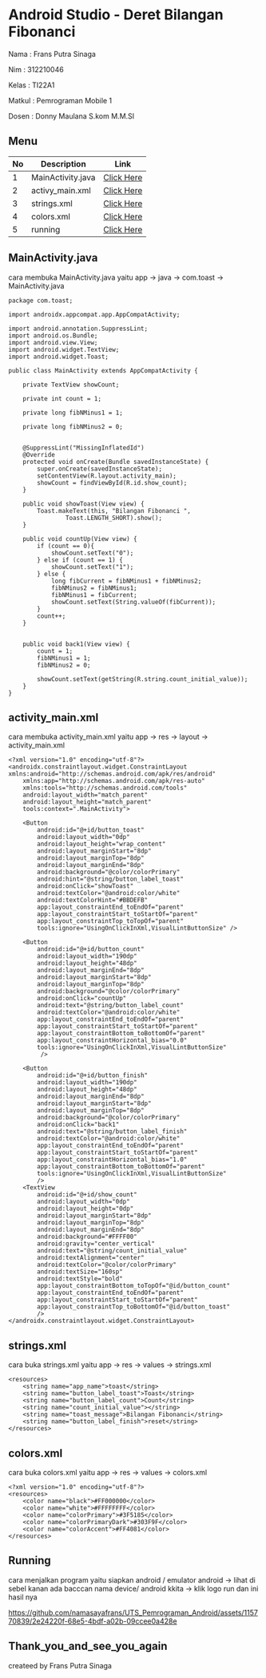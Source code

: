 # Android Studio - Deret Bilangan Fibonanci 

Nama   : Frans Putra Sinaga

Nim    : 312210046

Kelas  : TI22A1 

Matkul : Pemrograman Mobile 1

Dosen  : Donny Maulana S.kom M.M.SI

## Menu <br>
| No | Description | Link |
|-----|------|-----|
|1|MainActivity.java|[Click Here](#mainactivityjava)|
|2|activy_main.xml|[Click Here](#activity_mainxml)|
|3|strings.xml|[Click Here](#stringsxml)|
|4|colors.xml|[Click Here](#colorsxml)|
|5|running|[Click Here](#running)|

## MainActivity.java 
cara membuka MainActivity.java  yaitu app -> java -> com.toast -> MainActivity.java
```
package com.toast;

import androidx.appcompat.app.AppCompatActivity;

import android.annotation.SuppressLint;
import android.os.Bundle;
import android.view.View;
import android.widget.TextView;
import android.widget.Toast;

public class MainActivity extends AppCompatActivity {

    private TextView showCount;

    private int count = 1;

    private long fibNMinus1 = 1;

    private long fibNMinus2 = 0;


    @SuppressLint("MissingInflatedId")
    @Override
    protected void onCreate(Bundle savedInstanceState) {
        super.onCreate(savedInstanceState);
        setContentView(R.layout.activity_main);
        showCount = findViewById(R.id.show_count);
    }

    public void showToast(View view) {
        Toast.makeText(this, "Bilangan Fibonanci ",
                Toast.LENGTH_SHORT).show();
    }

    public void countUp(View view) {
        if (count == 0){
            showCount.setText("0");
        } else if (count == 1) {
            showCount.setText("1");
        } else {
            long fibCurrent = fibNMinus1 + fibNMinus2;
            fibNMinus2 = fibNMinus1;
            fibNMinus1 = fibCurrent;
            showCount.setText(String.valueOf(fibCurrent));
        }
        count++;
    }


    public void back1(View view) {
        count = 1;
        fibNMinus1 = 1;
        fibNMinus2 = 0;

        showCount.setText(getString(R.string.count_initial_value));
    }
}
```

## activity_main.xml
cara membuka activity_main.xml yaitu app -> res -> layout -> activity_main.xml
```
<?xml version="1.0" encoding="utf-8"?>
<androidx.constraintlayout.widget.ConstraintLayout xmlns:android="http://schemas.android.com/apk/res/android"
    xmlns:app="http://schemas.android.com/apk/res-auto"
    xmlns:tools="http://schemas.android.com/tools"
    android:layout_width="match_parent"
    android:layout_height="match_parent"
    tools:context=".MainActivity">

    <Button
        android:id="@+id/button_toast"
        android:layout_width="0dp"
        android:layout_height="wrap_content"
        android:layout_marginStart="8dp"
        android:layout_marginTop="8dp"
        android:layout_marginEnd="8dp"
        android:background="@color/colorPrimary"
        android:hint="@string/button_label_toast"
        android:onClick="showToast"
        android:textColor="@android:color/white"
        android:textColorHint="#BBDEFB"
        app:layout_constraintEnd_toEndOf="parent"
        app:layout_constraintStart_toStartOf="parent"
        app:layout_constraintTop_toTopOf="parent"
        tools:ignore="UsingOnClickInXml,VisualLintButtonSize" />

    <Button
        android:id="@+id/button_count"
        android:layout_width="190dp"
        android:layout_height="48dp"
        android:layout_marginEnd="8dp"
        android:layout_marginStart="8dp"
        android:layout_marginTop="8dp"
        android:background="@color/colorPrimary"
        android:onClick="countUp"
        android:text="@string/button_label_count"
        android:textColor="@android:color/white"
        app:layout_constraintEnd_toEndOf="parent"
        app:layout_constraintStart_toStartOf="parent"
        app:layout_constraintBottom_toBottomOf="parent"
        app:layout_constraintHorizontal_bias="0.0"
        tools:ignore="UsingOnClickInXml,VisualLintButtonSize"
         />

    <Button
        android:id="@+id/button_finish"
        android:layout_width="190dp"
        android:layout_height="48dp"
        android:layout_marginEnd="8dp"
        android:layout_marginStart="8dp"
        android:layout_marginTop="8dp"
        android:background="@color/colorPrimary"
        android:onClick="back1"
        android:text="@string/button_label_finish"
        android:textColor="@android:color/white"
        app:layout_constraintEnd_toEndOf="parent"
        app:layout_constraintStart_toStartOf="parent"
        app:layout_constraintHorizontal_bias="1.0"
        app:layout_constraintBottom_toBottomOf="parent"
        tools:ignore="UsingOnClickInXml,VisualLintButtonSize"
        />
    <TextView
        android:id="@+id/show_count"
        android:layout_width="0dp"
        android:layout_height="0dp"
        android:layout_marginStart="8dp"
        android:layout_marginTop="8dp"
        android:layout_marginEnd="8dp"
        android:background="#FFFF00"
        android:gravity="center_vertical"
        android:text="@string/count_initial_value"
        android:textAlignment="center"
        android:textColor="@color/colorPrimary"
        android:textSize="160sp"
        android:textStyle="bold"
        app:layout_constraintBottom_toTopOf="@id/button_count"
        app:layout_constraintEnd_toEndOf="parent"
        app:layout_constraintStart_toStartOf="parent"
        app:layout_constraintTop_toBottomOf="@id/button_toast"
        />
</androidx.constraintlayout.widget.ConstraintLayout>
```

## strings.xml
cara buka strings.xml yaitu app -> res -> values -> strings.xml
```
<resources>
    <string name="app_name">toast</string>
    <string name="button_label_toast">Toast</string>
    <string name="button_label_count">Count</string>
    <string name="count_initial_value"></string>
    <string name="toast_message">Bilangan Fibonanci</string>
    <string name="button_label_finish">reset</string>
</resources>
```

## colors.xml
cara buka colors.xml yaitu app -> res -> values -> colors.xml
```
<?xml version="1.0" encoding="utf-8"?>
<resources>
    <color name="black">#FF000000</color>
    <color name="white">#FFFFFFFF</color>
    <color name="colorPrimary">#3F5185</color>
    <color name="colorPrimaryDark">#303F9F</color>
    <color name="colorAccent">#FF4081</color>
</resources>
```

## Running 
cara menjalkan program yaitu siapkan android / emulator android -> lihat di sebel  kanan ada bacccan nama device/ android kkita -> klik logo run 
dan ini hasil nya 

https://github.com/namasayafrans/UTS_Pemrograman_Android/assets/115770839/2e24220f-68e5-4bdf-a02b-09ccee0a428e


## Thank_you_and_see_you_again 
createed by Frans Putra Sinaga

